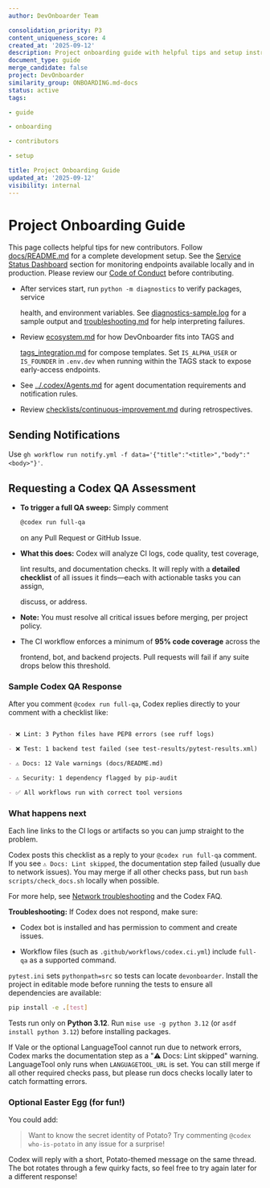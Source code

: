 ```yaml
---
author: DevOnboarder Team

consolidation_priority: P3
content_uniqueness_score: 4
created_at: '2025-09-12'
description: Project onboarding guide with helpful tips and setup instructions for new contributors
document_type: guide
merge_candidate: false
project: DevOnboarder
similarity_group: ONBOARDING.md-docs
status: active
tags:

- guide

- onboarding

- contributors

- setup

title: Project Onboarding Guide
updated_at: '2025-09-12'
visibility: internal
---
```


# Project Onboarding Guide

This page collects helpful tips for new contributors. Follow
[docs/README.md](README.md) for a complete development setup.
See the [Service Status Dashboard](service-status.md) section for
monitoring endpoints available locally and in production.
Please review our [Code of Conduct](../CODE_OF_CONDUCT.md) before contributing.

- After services start, run `python -m diagnostics` to verify packages, service

  health, and environment variables. See
  [diagnostics-sample.log](diagnostics-sample.log) for a sample output and
  [troubleshooting.md](troubleshooting.md) for help interpreting failures.

- Review [ecosystem.md](ecosystem.md) for how DevOnboarder fits into TAGS and

  [tags_integration.md](tags_integration.md) for compose templates. Set
  `IS_ALPHA_USER` or `IS_FOUNDER` in `.env.dev` when running within the TAGS
  stack to expose early-access endpoints.

- See [../.codex/Agents.md](../.codex/Agents.md) for agent documentation requirements and notification rules.

- Review [checklists/continuous-improvement.md](checklists/continuous-improvement.md) during retrospectives.

## Sending Notifications

Use `gh workflow run notify.yml -f data='{"title":"<title>","body":"<body>"}'`.

## Requesting a Codex QA Assessment

- **To trigger a full QA sweep:** Simply comment

    ```sh
    @codex run full-qa
    ```

    on any Pull Request or GitHub Issue.

- **What this does:** Codex will analyze CI logs, code quality, test coverage,

  lint results, and documentation checks. It will reply with a **detailed
  checklist** of all issues it finds—each with actionable tasks you can assign,

  discuss, or address.

- **Note:** You must resolve all critical issues before merging, per project policy.

- The CI workflow enforces a minimum of **95% code coverage** across the

  frontend, bot, and backend projects. Pull requests will fail if any suite drops
  below this threshold.

### Sample Codex QA Response

After you comment `@codex run full-qa`, Codex replies directly to your comment with a checklist like:

```markdown

- ❌ Lint: 3 Python files have PEP8 errors (see ruff logs)

- ❌ Test: 1 backend test failed (see test-results/pytest-results.xml)

- ⚠️ Docs: 12 Vale warnings (docs/README.md)

- ⚠️ Security: 1 dependency flagged by pip-audit

- ✅ All workflows run with correct tool versions

```

### What happens next

Each line links to the CI logs or artifacts so you can jump straight to the problem.

Codex posts this checklist as a reply to your `@codex run full-qa` comment. If
you see `⚠️ Docs: Lint skipped`, the documentation step failed (usually due to
network issues). You may merge if all other checks pass, but run
`bash scripts/check_docs.sh` locally when possible.

For more help, see [Network troubleshooting](network-troubleshooting.md) and the Codex FAQ.

**Troubleshooting:**
If Codex does not respond, make sure:

- Codex bot is installed and has permission to comment and create issues.

- Workflow files (such as `.github/workflows/codex.ci.yml`) include `full-qa` as a supported command.

`pytest.ini` sets `pythonpath=src` so tests can locate `devonboarder`.
Install the project in editable mode before running the tests to ensure
all dependencies are available:

```bash
pip install -e .[test]

```

Tests run only on **Python 3.12**. Run `mise use -g python 3.12`
(or `asdf install python 3.12`) before installing packages.

If Vale or the optional LanguageTool cannot run due to network errors, Codex
marks the documentation step as a "⚠️ Docs: Lint skipped" warning. LanguageTool
only runs when `LANGUAGETOOL_URL` is set. You can still merge if all other
required checks pass, but please run docs checks locally later to catch
formatting errors.

### Optional Easter Egg (for fun!)

You could add:

> Want to know the secret identity of Potato?
> Try commenting `@codex who-is-potato` in any issue for a surprise!

Codex will reply with a short, Potato-themed message on the same thread. The bot
rotates through a few quirky facts, so feel free to try again later for a
different response!
